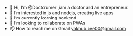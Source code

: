 - 👋 Hi, I’m @Doctorumer ,iam a doctor and an entrepreneur.
- 👀 I’m interested in js and nodejs, creating live apps
- 🌱 I’m currently learning backend 
- 💞️ I’m looking to collaborate on PWAs 
- 📫 How to reach me on Gmail yakhub.bee00@gmail.com

<!---
Doctorumer/Doctorumer is a ✨ special ✨ repository because its `README.md` (this file) appears on your GitHub profile.
You can click the Preview link to take a look at your changes.
--->
